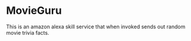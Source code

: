 # MovieGuru
This is an amazon alexa skill service that when invoked sends out random movie trivia facts.

